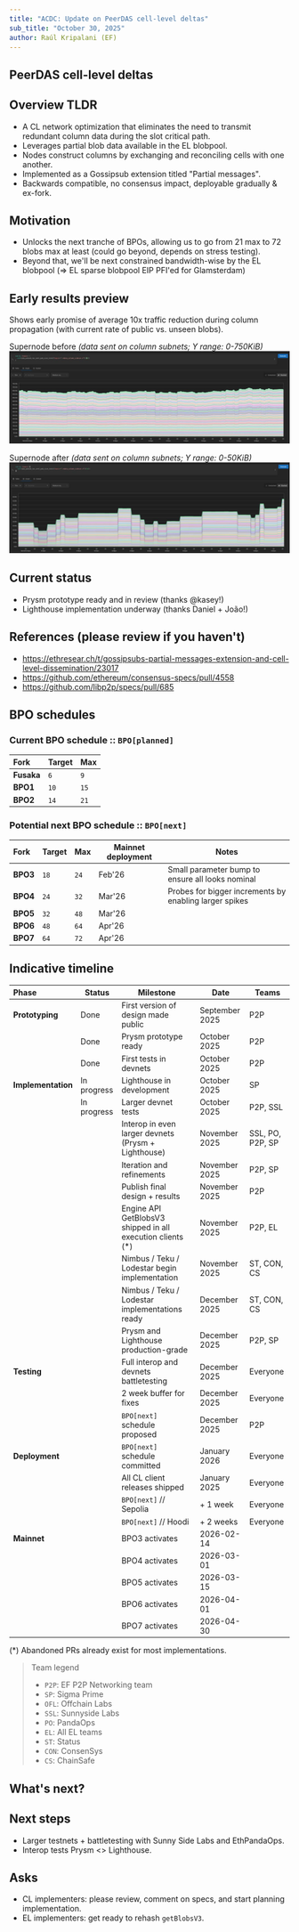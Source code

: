 ```yaml
---
title: "ACDC: Update on PeerDAS cell-level deltas"
sub_title: "October 30, 2025"
author: Raúl Kripalani (EF)
---
```


PeerDAS cell-level deltas
---

## Overview TLDR

- A CL network optimization that eliminates the need to transmit redundant column data during the slot critical path.
- Leverages partial blob data available in the EL blobpool.
- Nodes construct columns by exchanging and reconciling cells with one another.
- Implemented as a Gossipsub extension titled "Partial messages".
- Backwards compatible, no consensus impact, deployable gradually & ex-fork.

## Motivation

- Unlocks the next tranche of BPOs, allowing us to go from 21 max to 72 blobs max at least (could go beyond, depends on stress testing).
- Beyond that, we'll be next constrained bandwidth-wise by the EL blobpool (=> EL sparse blobpool EIP PFI'ed for Glamsterdam)

## Early results preview

Shows early promise of average 10x traffic reduction during column propagation (with current rate of public vs. unseen blobs).

Supernode before _(data sent on column subnets; Y range: 0-750KiB)_
![cell-level-deltas-before.jpg](./assets/cell-level-deltas-before.jpg)

Supernode after _(data sent on column subnets; Y range: 0-50KiB)_
![cell-level-deltas-after.jpg](./assets/cell-level-deltas-after.jpg)

## Current status

- Prysm prototype ready and in review (thanks @kasey!)
- Lighthouse implementation underway (thanks Daniel + João!)

## References (please review if you haven't)

- https://ethresear.ch/t/gossipsubs-partial-messages-extension-and-cell-level-dissemination/23017
- https://github.com/ethereum/consensus-specs/pull/4558
- https://github.com/libp2p/specs/pull/685

<!-- end_slide -->

BPO schedules
---

### Current BPO schedule :: `BPO[planned]`

| Fork       | Target | Max  |
| :--------- | :----- | :--- |
| **Fusaka** | `6`    | `9`  |
| **BPO1**   | `10`   | `15` |
| **BPO2**   | `14`   | `21` |

### Potential next BPO schedule :: `BPO[next]`

| Fork     | Target | Max  | Mainnet deployment | Notes                                                  |
| :------- | :----- | :--- | ------------------ | ------------------------------------------------------ |
| **BPO3** | `18`   | `24` | Feb'26             | Small parameter bump to ensure all looks nominal       |
| **BPO4** | `24`   | `32` | Mar'26             | Probes for bigger increments by enabling larger spikes |
| **BPO5** | `32`   | `48` | Mar'26             |                                                        |
| **BPO6** | `48`   | `64` | Apr'26             |                                                        |
| **BPO7** | `64`   | `72` | Apr'26             |                                                        |

<!-- end_slide -->

Indicative timeline
---

| Phase              | Status      | Milestone                                                   | Date           | Teams            |
| :----------------- | ----------- | ----------------------------------------------------------- | -------------- | ---------------- |
| **Prototyping**    | Done        | First version of design made public                         | September 2025 | P2P              |
|                    | Done        | Prysm prototype ready                                       | October 2025   | P2P              |
|                    | Done        | First tests in devnets                                      | October 2025   | P2P              |
| **Implementation** | In progress | Lighthouse in development                                   | October 2025   | SP               |
|                    | In progress | Larger devnet tests                                         | October 2025   | P2P, SSL         |
|                    |             | Interop in even larger devnets (Prysm + Lighthouse)         | November 2025  | SSL, PO, P2P, SP |
|                    |             | Iteration and refinements                                   | November 2025  | P2P, SP          |
|                    |             | Publish final design + results                              | November 2025  | P2P              |
|                    |             | Engine API GetBlobsV3 shipped in all execution clients (\*) | November 2025  | P2P, EL          |
|                    |             | Nimbus / Teku / Lodestar begin implementation               | November 2025  | ST, CON, CS      |
|                    |             | Nimbus / Teku / Lodestar implementations ready              | December 2025  | ST, CON, CS      |
|                    |             | Prysm and Lighthouse production-grade                       | December 2025  | P2P, SP          |
| **Testing**        |             | Full interop and devnets battletesting                      | December 2025  | Everyone         |
|                    |             | 2 week buffer for fixes                                     | December 2025  | Everyone         |
|                    |             | `BPO[next]` schedule proposed                               | December 2025  | P2P              |
| **Deployment**     |             | `BPO[next]` schedule committed                              | January 2026   | Everyone         |
|                    |             | All CL client releases shipped                              | January 2025   | Everyone         |
|                    |             | `BPO[next]` // Sepolia                                      | + 1 week       | Everyone         |
|                    |             | `BPO[next]` // Hoodi                                        | + 2 weeks      | Everyone         |
| **Mainnet**        |             | BPO3 activates                                              | 2026-02-14     |                  |
|                    |             | BPO4 activates                                              | 2026-03-01     |                  |
|                    |             | BPO5 activates                                              | 2026-03-15     |                  |
|                    |             | BPO6 activates                                              | 2026-04-01     |                  |
|                    |             | BPO7 activates                                              | 2026-04-30     |                  |

(\*) Abandoned PRs already exist for most implementations.

> Team legend
>
> - `P2P`: EF P2P Networking team
> - `SP`: Sigma Prime
> - `OFL`: Offchain Labs
> - `SSL`: Sunnyside Labs
> - `PO`: PandaOps
> - `EL`: All EL teams
> - `ST`: Status
> - `CON`: ConsenSys
> - `CS`: ChainSafe

<!-- end_slide -->

What's next?
---

## Next steps

- Larger testnets + battletesting with Sunny Side Labs and EthPandaOps.
- Interop tests Prysm <> Lighthouse.

## Asks

- CL implementers: please review, comment on specs, and start planning implementation.
- EL implementers: get ready to rehash `getBlobsV3`.
